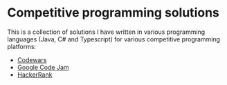 # Competitive programming solutions

This is a collection of solutions I have written in various programming languages (Java, C# and Typescript) for various competitive programming platforms:

- [Codewars](https://www.codewars.com)
- [Google Code Jam](https://codingcompetitions.withgoogle.com/codejam)
- [HackerRank](https://www.hackerrank.com)
